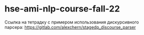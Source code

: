 # hse-ami-nlp-course-fall-22

Ссылка на тетрадку с примером использования дискурсивного парсера:
https://gitlab.com/alexchern/stagedp_discourse_parser

